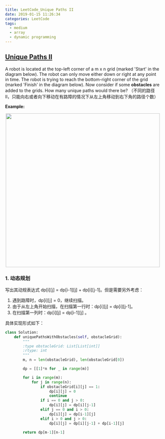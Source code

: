 ```yaml
---
title: LeetCode_Unique Paths II
date: 2019-01-15 11:26:34
categories: LeetCode
tags: 
  - medium
  - array
  - dynamic programming
---
```


## [Unique Paths II](https://leetcode.com/problems/unique-paths-ii/)

A robot is located at the top-left corner of a m x n grid (marked 'Start' in the diagram below). The robot can only move either down or right at any point in time. The robot is trying to reach the bottom-right corner of the grid (marked 'Finish' in the diagram below). Now consider if some **obstacles** are added to the grids. How many unique paths would there be?
（不同的路径II，只能向右或者向下移动在有路障的情况下从左上角移动到右下角的路径个数）

<!--more-->

**Example:** 

<div align=center>
	<img src="/images/leetcode_62.png" width = "500" align=center/>
</div>

### 1. 动态规划

写出其动规表达式 dp[i][j] = dp[i-1][j] + dp[i][j-1]。但是需要另外考虑：
1. 遇到路障时，dp[i][j] = 0，继续扫描。
2. 由于从左上角开始扫描，在扫描第一行时：dp[i][j] = dp[i][j-1]。
3. 在扫描第一列时：dp[i][j] = dp[i-1][j] 。

具体实现形式如下：

```python
class Solution:
    def uniquePathsWithObstacles(self, obstacleGrid):
        """
        :type obstacleGrid: List[List[int]]
        :rtype: int
        """
        m, n = len(obstacleGrid), len(obstacleGrid[0])

        dp = [[1]*n for _ in range(m)]

        for i in range(m):
            for j in range(n):
                if obstacleGrid[i][j] == 1:
                    dp[i][j] = 0
                    continue
                if i == 0 and j > 0:
                    dp[i][j] = dp[i][j-1]
                elif j == 0 and i > 0:
       		        dp[i][j] = dp[i-1][j]
                elif i > 0 and j > 0:
                    dp[i][j] = dp[i][j-1] + dp[i-1][j]
                    
        return dp[m-1][n-1]
```